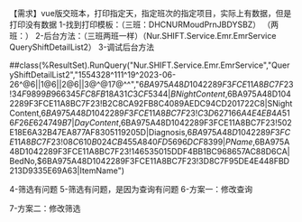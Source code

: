 【需求】vue版交班本，打印指定天，指定班次的指定项目，实际上有数据，但是打印没有数据
1-找到打印模板：（三班：DHCNURMoudPrnJBDYSBZ） （两班：）
2-后台方法：（三班两班一样）（Nur.SHIFT.Service.Emr.EmrService  QueryShiftDetailList2）
3-调试后台方法

##class(%ResultSet).RunQuery("Nur.SHIFT.Service.Emr.EmrService","QueryShiftDetailList2","1554328^111^19^2023-06-26^@6||1@6||2@6||3@^@17@^^","$6BA975A48D1042289F3FCE11A8BC7F23!34F9899B966345FC8FB18A31C3CF5344|BNightContent,$6BA975A48D1042289F3FCE11A8BC7F23!B2C8CA92FB8C4089AEDC94CD201722C8|SNightContent,$6BA975A48D1042289F3FCE11A8BC7F23!C3D627166A4E4EB4A516F26E624749B7|DayContent,$6BA975A48D1042289F3FCE11A8BC7F23!502E18E6A32B47EA877AF8305119205D|Diagnosis,$6BA975A48D1042289F3FCE11A8BC7F23!08C610B024CB455A840FD5696DCF8399|PName,$6BA975A48D1042289F3FCE11A8BC7F23!146535015DDF4BB1BC968657AC88D6CA|BedNo,$6BA975A48D1042289F3FCE11A8BC7F23!3D8C7F95DE4E448FBD213D9335E69A63|ItemName")

4-筛选有问题
5-筛选有问题，是因为查询有问题
6-方案一：修改查询

7-方案二：修改筛选